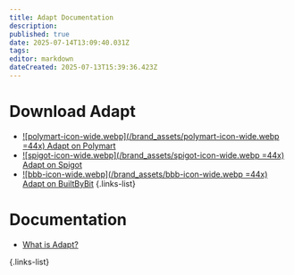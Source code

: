 ```yaml
---
title: Adapt Documentation
description: 
published: true
date: 2025-07-14T13:09:40.031Z
tags: 
editor: markdown
dateCreated: 2025-07-13T15:39:36.423Z
---
```


# Download Adapt
- [![polymart-icon-wide.webp](/brand_assets/polymart-icon-wide.webp =44x) Adapt on Polymart](https://polymart.org/product/3622/adapt-leveling-skills-abilities)
- [![spigot-icon-wide.webp](/brand_assets/spigot-icon-wide.webp =44x) Adapt on Spigot](https://www.spigotmc.org/resources/adapt-leveling-skills-and-abilities.103790/)
- [![bbb-icon-wide.webp](/brand_assets/bbb-icon-wide.webp =44x) Adapt on BuiltByBit](https://builtbybit.com/resources/adapt-leveling-skills-and-abilities.56260/) 
{.links-list}

# Documentation

- [What is Adapt?](/doc/adapt/what-is-adapt) 


{.links-list}